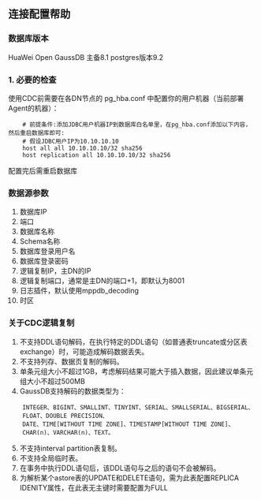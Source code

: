## **连接配置帮助**
### 数据库版本 
  HuaWei Open GaussDB 主备8.1 postgres版本9.2
### **1. 必要的检查**

使用CDC前需要在各DN节点的 pg_hba.conf 中配置你的用户机器（当前部署Agent的机器）：
```text
    # 前提条件:添加JDBC用户机器IP到数据库白名单里，在pg_hba.conf添加以下内容，然后重启数据库即可:
    # 假设JDBC用户IP为10.10.10.10
    host all all 10.10.10.10/32 sha256
    host replication all 10.10.10.10/32 sha256
```
配置完后需重启数据库

### 数据源参数
1. 数据库IP
2. 端口
3. 数据库名称
4. Schema名称
5. 数据库登录用户名
6. 数据库登录密码
7. 逻辑复制IP，主DN的IP
8. 逻辑复制端口，通常是主DN的端口+1，即默认为8001
9. 日志插件，默认使用mppdb_decoding
10. 时区

    
    
### 关于CDC逻辑复制
1. 不支持DDL语句解码，在执行特定的DDL语句（如普通表truncate或分区表exchange）时，可能造成解码数据丢失。
2. 不支持列存、数据页复制的解码。
3. 单条元组大小不超过1GB，考虑解码结果可能大于插入数据，因此建议单条元组大小不超过500MB
4. GaussDB支持解码的数据类型为：
```text
    INTEGER、BIGINT、SMALLINT、TINYINT、SERIAL、SMALLSERIAL、BIGSERIAL、
    FLOAT、DOUBLE PRECISION、
    DATE、TIME[WITHOUT TIME ZONE]、TIMESTAMP[WITHOUT TIME ZONE]、
    CHAR(n)、VARCHAR(n)、TEXT。
```
5. 不支持interval partition表复制。
6. 不支持全局临时表。
7. 在事务中执行DDL语句后，该DDL语句与之后的语句不会被解码。
8. 为解析某个astore表的UPDATE和DELETE语句，需为此表配置REPLICA IDENITY属性，在此表无主键时需要配置为FULL
